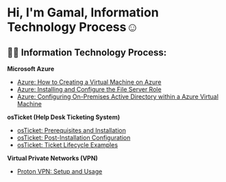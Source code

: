 <h1>Hi, I'm Gamal, Information Technology Process</a>☺</h1>

<h2>👨‍💻 Information Technology Process:</h2>

<b>Microsoft Azure</b>
  - [Azure: How to Creating a Virtual Machine on Azure](https://github.com/gamalacree/virtual-machine)
  - [Azure: Installing and Configure the File Server Role](https://github.com/gamalacree/file-server)
  - [Azure: Configuring On-Premises Active Directory within a Azure Virtual Machine](https://github.com/gamalacree/configure-ad)

<b>osTicket (Help Desk Ticketing System)</b>
  - [osTicket: Prerequisites and Installation](https://github.com/gamalacree/osticket-prereqs)
  - [osTicket: Post-Installation Configuration](https://github.com/gamalacree/post-install)
  - [osTicket: Ticket Lifecycle Examples](https://github.com/gamalacree/ticket-lifecycle)

<b>Virtual Private Networks (VPN) </b>
  - [Proton VPN: Setup and Usage](https://github.com/gamalacree/proton-setup)


